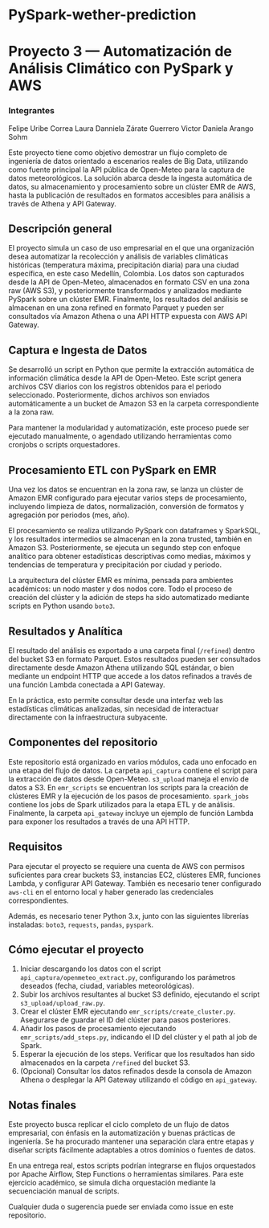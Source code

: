 # PySpark-wether-prediction

# Proyecto 3 — Automatización de Análisis Climático con PySpark y AWS

### Integrantes
Felipe Uribe Correa
Laura Danniela Zárate Guerrero
Victor Daniela Arango Sohm

Este proyecto tiene como objetivo demostrar un flujo completo de ingeniería de datos orientado a escenarios reales de Big Data, utilizando como fuente principal la API pública de Open-Meteo para la captura de datos meteorológicos. La solución abarca desde la ingesta automática de datos, su almacenamiento y procesamiento sobre un clúster EMR de AWS, hasta la publicación de resultados en formatos accesibles para análisis a través de Athena y API Gateway.

## Descripción general

El proyecto simula un caso de uso empresarial en el que una organización desea automatizar la recolección y análisis de variables climáticas históricas (temperatura máxima, precipitación diaria) para una ciudad específica, en este caso Medellín, Colombia. Los datos son capturados desde la API de Open-Meteo, almacenados en formato CSV en una zona raw (AWS S3), y posteriormente transformados y analizados mediante PySpark sobre un clúster EMR. Finalmente, los resultados del análisis se almacenan en una zona refined en formato Parquet y pueden ser consultados vía Amazon Athena o una API HTTP expuesta con AWS API Gateway.

## Captura e Ingesta de Datos

Se desarrolló un script en Python que permite la extracción automática de información climática desde la API de Open-Meteo. Este script genera archivos CSV diarios con los registros obtenidos para el periodo seleccionado. Posteriormente, dichos archivos son enviados automáticamente a un bucket de Amazon S3 en la carpeta correspondiente a la zona raw.

Para mantener la modularidad y automatización, este proceso puede ser ejecutado manualmente, o agendado utilizando herramientas como cronjobs o scripts orquestadores.

## Procesamiento ETL con PySpark en EMR

Una vez los datos se encuentran en la zona raw, se lanza un clúster de Amazon EMR configurado para ejecutar varios steps de procesamiento, incluyendo limpieza de datos, normalización, conversión de formatos y agregación por periodos (mes, año).

El procesamiento se realiza utilizando PySpark con dataframes y SparkSQL, y los resultados intermedios se almacenan en la zona trusted, también en Amazon S3. Posteriormente, se ejecuta un segundo step con enfoque analítico para obtener estadísticas descriptivas como medias, máximos y tendencias de temperatura y precipitación por ciudad y periodo.

La arquitectura del clúster EMR es mínima, pensada para ambientes académicos: un nodo master y dos nodos core. Todo el proceso de creación del clúster y la adición de steps ha sido automatizado mediante scripts en Python usando `boto3`.

## Resultados y Analítica

El resultado del análisis es exportado a una carpeta final (`/refined`) dentro del bucket S3 en formato Parquet. Estos resultados pueden ser consultados directamente desde Amazon Athena utilizando SQL estándar, o bien mediante un endpoint HTTP que accede a los datos refinados a través de una función Lambda conectada a API Gateway.

En la práctica, esto permite consultar desde una interfaz web las estadísticas climáticas analizadas, sin necesidad de interactuar directamente con la infraestructura subyacente.

## Componentes del repositorio

Este repositorio está organizado en varios módulos, cada uno enfocado en una etapa del flujo de datos. La carpeta `api_captura` contiene el script para la extracción de datos desde Open-Meteo. `s3_upload` maneja el envío de datos a S3. En `emr_scripts` se encuentran los scripts para la creación de clústeres EMR y la ejecución de los pasos de procesamiento. `spark_jobs` contiene los jobs de Spark utilizados para la etapa ETL y de análisis. Finalmente, la carpeta `api_gateway` incluye un ejemplo de función Lambda para exponer los resultados a través de una API HTTP.

## Requisitos

Para ejecutar el proyecto se requiere una cuenta de AWS con permisos suficientes para crear buckets S3, instancias EC2, clústeres EMR, funciones Lambda, y configurar API Gateway. También es necesario tener configurado `aws-cli` en el entorno local y haber generado las credenciales correspondientes.

Además, es necesario tener Python 3.x, junto con las siguientes librerías instaladas: `boto3`, `requests`, `pandas`, `pyspark`.

## Cómo ejecutar el proyecto

1. Iniciar descargando los datos con el script `api_captura/openmeteo_extract.py`, configurando los parámetros deseados (fecha, ciudad, variables meteorológicas).
2. Subir los archivos resultantes al bucket S3 definido, ejecutando el script `s3_upload/upload_raw.py`.
3. Crear el clúster EMR ejecutando `emr_scripts/create_cluster.py`. Asegurarse de guardar el ID del clúster para pasos posteriores.
4. Añadir los pasos de procesamiento ejecutando `emr_scripts/add_steps.py`, indicando el ID del clúster y el path al job de Spark.
5. Esperar la ejecución de los steps. Verificar que los resultados han sido almacenados en la carpeta `/refined` del bucket S3.
6. (Opcional) Consultar los datos refinados desde la consola de Amazon Athena o desplegar la API Gateway utilizando el código en `api_gateway`.

## Notas finales

Este proyecto busca replicar el ciclo completo de un flujo de datos empresarial, con énfasis en la automatización y buenas prácticas de ingeniería. Se ha procurado mantener una separación clara entre etapas y diseñar scripts fácilmente adaptables a otros dominios o fuentes de datos.

En una entrega real, estos scripts podrían integrarse en flujos orquestados por Apache Airflow, Step Functions o herramientas similares. Para este ejercicio académico, se simula dicha orquestación mediante la secuenciación manual de scripts.

Cualquier duda o sugerencia puede ser enviada como issue en este repositorio.
